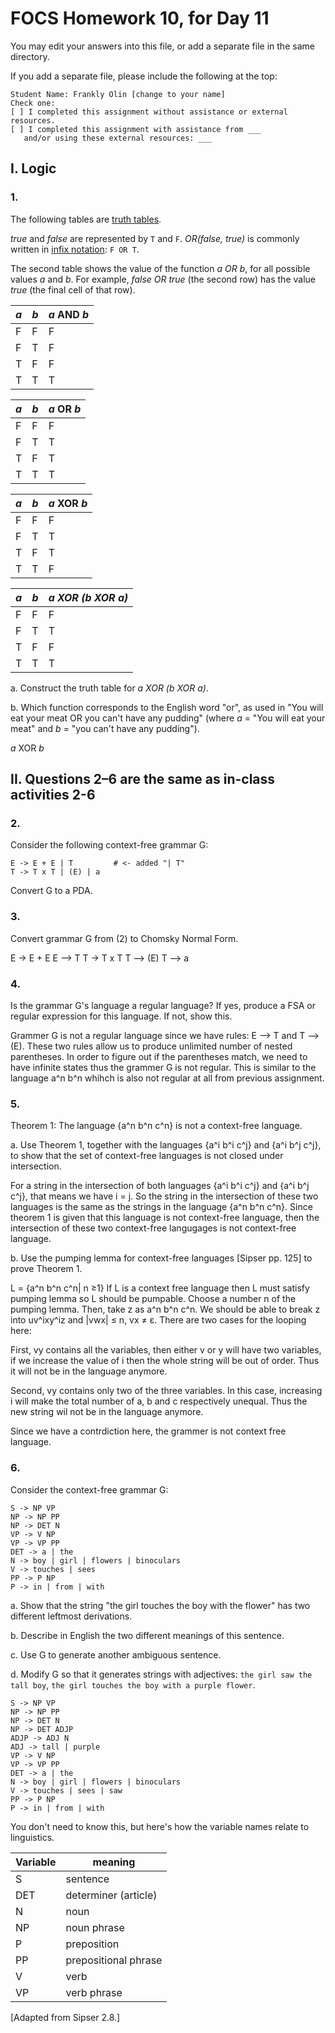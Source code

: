 # FOCS Homework 10, for Day 11

You may edit your answers into this file, or add a separate file in the same directory.

If you add a separate file, please include the following at the top:

```
Student Name: Frankly Olin [change to your name]
Check one:
[ ] I completed this assignment without assistance or external resources.
[ ] I completed this assignment with assistance from ___
   and/or using these external resources: ___
```

## I. Logic

### 1.

The following tables are [truth tables](https://en.wikipedia.org/wiki/Truth_table).

_true_ and _false_ are represented by `T` and `F`. _OR(false, true)_ is commonly written in [infix notation](https://en.wikipedia.org/wiki/Infix_notation): `F OR T`.

The second table shows the value of the function _a OR b_, for all possible values _a_ and _b_. For example, _false OR true_ (the second row) has the value _true_ (the final cell of that row).

_a_ | _b_ | _a_ AND _b_
----|-----|---
 F  |  F  | F
 F  |  T  | F
 T  |  F  | F
 T  |  T  | T

_a_ | _b_ | _a_ OR _b_
----|-----|---
 F  |  F  | F
 F  |  T  | T
 T  |  F  | T
 T  |  T  | T

_a_ | _b_ | _a_ XOR _b_
----|-----|---
 F  |  F  | F
 F  |  T  | T
 T  |  F  | T
 T  |  T  | F

_a_ | _b_ | _a XOR (b XOR a)_
----|-----|---
 F  |  F  | F
 F  |  T  | T
 T  |  F  | F
 T  |  T  | T

a. Construct the truth table for _a XOR (b XOR a)_.

b. Which function corresponds to the English word "or", as used in "You will eat your meat OR you can't have any pudding" (where _a_ = "You will eat your meat" and _b_ = "you can't have any pudding").

_a_ XOR _b_

## II. Questions 2–6 are the same as in-class activities 2-6

### 2.

Consider the following context-free grammar G:

```
E -> E + E | T         # <- added "| T"
T -> T x T | (E) | a
```

Convert G to a PDA.

### 3.

Convert grammar G from (2) to Chomsky Normal Form.

E -> E + E
E --> T 
T -> T x T 
T --> (E) 
T --> a 


### 4.

Is the grammar G's language a regular language? If yes, produce a FSA or regular expression for this language. If not, show this. 

Grammer G is not a regular language since we have rules: E --> T and T --> (E). These two rules allow us to produce unlimited number of nested parentheses. In order to figure out if the parentheses match, we need to have infinite states thus the grammer G is not regular. This is similar to the language a^n b^n whihch is also not regular at all from previous assignment.


### 5.

Theorem 1: The language {a^n b^n c^n} is not a context-free language.

a. Use Theorem 1, together with the languages {a^i b^i c^j} and {a^i b^j c^j}, to show that the set of context-free languages is not closed under intersection.

For a string in the intersection of both languages {a^i b^i c^j} and {a^i b^j c^j}, that means we have i = j. So the string in the intersection of these two languages is the same as the strings in the language {a^n b^n c^n}.  Since theorem 1 is given that this language is not context-free language, then the intersection of these two context-free langugages is not context-free language.

b. Use the pumping lemma for context-free languages [Sipser pp. 125] to prove Theorem 1.

L = {a^n b^n c^n| n ≥1}
If L is a context free language then L must satisfy pumping lemma so L should be pumpable. 
Choose a number n of the pumping lemma. Then, take z as a^n b^n c^n. We should be able to break z into uv^ixy^iz and 
|vwx| ≤ n, vx ≠ ε. There are two cases for the looping here:

First, vy contains all the variables, then either v or y will have two variables, if we increase the value of i then the whole string will be out of order. Thus it will not be in the language anymore.

Second, vy contains only two of the three variables. In this case, increasing i will make the total number of a, b and c respectively unequal. Thus the new string wil not be in the language anymore.

Since we have a contrdiction here, the grammer is not context free language. 


### 6.

Consider the context-free grammar G:

```
S -> NP VP
NP -> NP PP
NP -> DET N
VP -> V NP
VP -> VP PP
DET -> a | the
N -> boy | girl | flowers | binoculars
V -> touches | sees
PP -> P NP
P -> in | from | with
```

a. Show that the string "the girl touches the boy with the flower" has two
different leftmost derivations.

b. Describe in English the two different meanings of this sentence.

c. Use G to generate another ambiguous sentence.

d. Modify G so that it generates strings with adjectives: `the girl saw the tall boy`, `the girl touches the boy with a purple flower`.

```
S -> NP VP
NP -> NP PP
NP -> DET N
NP -> DET ADJP
ADJP -> ADJ N
ADJ -> tall | purple
VP -> V NP
VP -> VP PP
DET -> a | the
N -> boy | girl | flowers | binoculars
V -> touches | sees | saw
PP -> P NP
P -> in | from | with
```




You don't need to know this, but here's how the variable names relate to linguistics.

Variable | meaning
---|---
S | sentence
DET | determiner (article)
N | noun
NP | noun phrase
P | preposition
PP | prepositional phrase
V | verb
VP | verb phrase

[Adapted from Sipser 2.8.]
